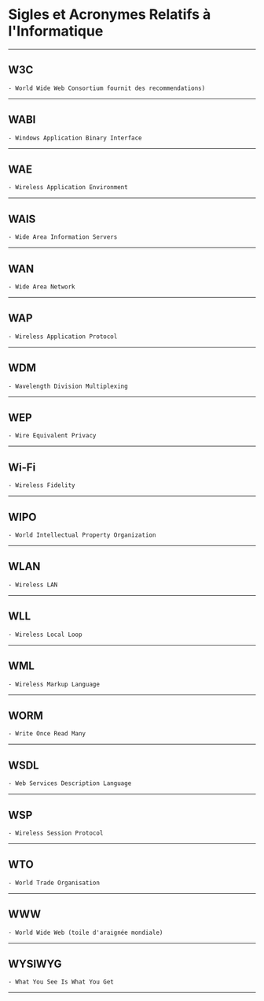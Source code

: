 # **Sigles et Acronymes Relatifs à l'Informatique**

---
## **W3C**

    - World Wide Web Consortium fournit des recommendations)
---
## **WABI**

    - Windows Application Binary Interface
---
## **WAE**

    - Wireless Application Environment
---
## **WAIS**

    - Wide Area Information Servers
---
## **WAN**

    - Wide Area Network
---
## **WAP**

    - Wireless Application Protocol
---
## **WDM**

    - Wavelength Division Multiplexing
---
## **WEP**

    - Wire Equivalent Privacy
---
## **Wi-Fi**

    - Wireless Fidelity
---
## **WIPO**

    - World Intellectual Property Organization
---
## **WLAN**

    - Wireless LAN
---
## **WLL**

    - Wireless Local Loop
---
## **WML**

    - Wireless Markup Language
---
## **WORM**

    - Write Once Read Many
---
## **WSDL**

    - Web Services Description Language
---
## **WSP**

    - Wireless Session Protocol
---
## **WTO**

    - World Trade Organisation
---
## **WWW**

    - World Wide Web (toile d'araignée mondiale)
---
## **WYSIWYG**

    - What You See Is What You Get
---